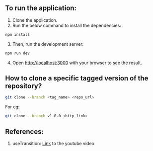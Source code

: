 ## To run the application:

1. Clone the application.
2. Run the below command to install the dependencies:

```bash
npm install
```
3. Then, run the development server:

```bash
npm run dev
```
4. Open [http://localhost:3000](http://localhost:3000) with your browser to see the result.

## How to clone a specific tagged version of the repository?

```bash
git clone --branch <tag_name> <repo_url>
```

For eg:
```bash
git clone --branch v1.0.0 <http link>
```

## References:

1. useTransition: [Link](https://www.youtube.com/watch?v=N5R6NL3UE7I&t=1s) to the youtube video

